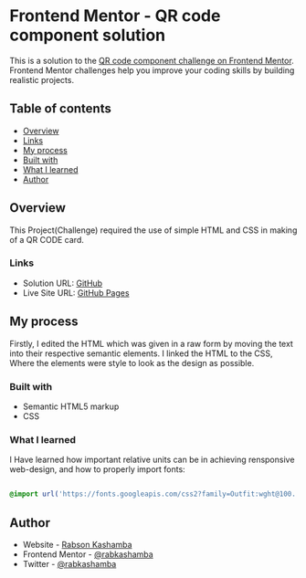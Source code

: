 # Frontend Mentor - QR code component solution

This is a solution to the [QR code component challenge on Frontend Mentor](https://www.frontendmentor.io/challenges/qr-code-component-iux_sIO_H). Frontend Mentor challenges help you improve your coding skills by building realistic projects. 

## Table of contents

- [Overview](#overview)
- [Links](#links)
- [My process](#my-process)
- [Built with](#built-with)
- [What I learned](#what-i-learned)
- [Author](#author)


## Overview

This Project(Challenge) required the use of simple HTML and CSS in making of a QR CODE card.
      
### Links

- Solution URL: [GitHub](https://github.com/rabkashamba/qr-code-component-main)
- Live Site URL: [GitHub Pages](https://rabkashamba.github.io/qr-code-component-main/)

## My process
  Firstly, I edited the HTML which was given in a raw form by moving the text into their respective semantic elements.
  I linked the HTML to the CSS, Where the elements were style to look as the design  as possible.

### Built with

- Semantic HTML5 markup
- CSS 


### What I learned

I Have learned how important relative units can be in achieving rensponsive web-design, and how to properly import fonts:

```css

@import url('https://fonts.googleapis.com/css2?family=Outfit:wght@100..900&display=swap');

```

## Author

- Website - [Rabson Kashamba](https://www.freecodecamp.org/rabkashamba)
- Frontend Mentor - [@rabkashamba](https://www.frontendmentor.io/profile/rabkashamba)
- Twitter - [@rabkashamba](https://www.twitter.com/rabkashamba)

